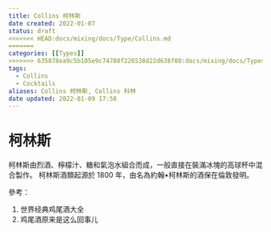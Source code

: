 ```yaml
---
title: Collins 柯林斯
date created: 2022-01-07
status: draft
<<<<<<< HEAD:docs/mixing/docs/Type/Collins.md
=======
categories: [[Types]]
>>>>>>> 635878ea9c5b105e9c74780f226538d22d638f08:docs/mixing/docs/Types/Collins.md
tags:
  - Collins
  - Cocktails
aliases: Collins 柯林斯, Collins 科林
date updated: 2022-01-09 17:58
---
```


# 柯林斯

柯林斯由烈酒、檸檬汁、糖和氣泡水組合而成，一般直接在裝滿冰塊的高球杯中混合製作。
柯林斯酒類起源於 1800 年，由名為約翰•柯林斯的酒保在倫敦發明。

參考：

1. 世界经典鸡尾酒大全
2. 鸡尾酒原来是这么回事儿
